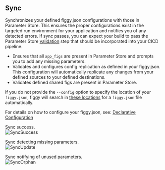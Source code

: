 
## Sync

Synchronizes your defined figgy.json configurations with those in Parameter Store. This ensures the proper 
configurations exist in the targeted run environment for your application and notifies you of any detected errors. 
If sync passes, you can expect your build to pass the Parameter Store [validation](/commands/config/validate/) 
step that should be incorporated into your CICD pipeline.

- Ensures that all `app_figs` are present in Parameter Store and prompts you to add any missing parameters. 
- Validates and configures config replication as defined in your figgy.json. This configuration will automatically replicate
any changes from your defined sources to your defined destinations.
- Validates defined shared figs are present in Parameter Store.

If you do not provide the `--config` option to specify the location of your `figgy.json`, figgy will search in 
[these locations](https://github.com/figtools/figgy-cli/blob/a39095d86c873a7f27fded1755028e2fd21dfa3d/src/figcli/config/constants.py#L154)
for a `figgy.json` file automatically. 

For details on how to configure your figgy.json, see: [Declarative Configuration](/advanced/declarative-configuration/)

Sync success.
<br/>![SyncSuccess](/images/gifs/sync-success.gif)<br/>

Sync detecting missing parameters.
<br/>![SyncUpdate](/images/gifs/sync-update.gif)<br/>


Sync notifying of unused parameters.
<br/>![SyncOrphan](/images/gifs/sync-stray.gif)<br/>